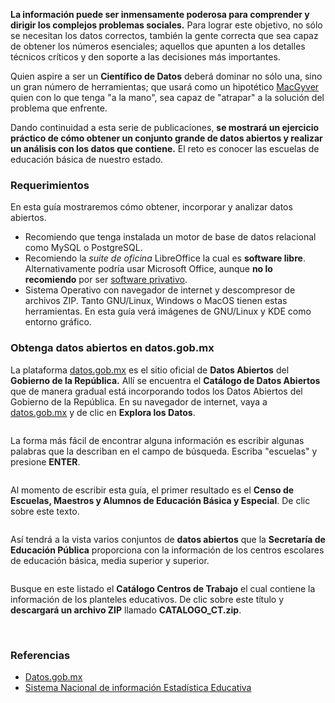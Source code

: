 
**La información puede ser inmensamente poderosa para comprender y dirigir los complejos problemas sociales.** Para lograr este objetivo, no sólo se necesitan los datos correctos, también la gente correcta que sea capaz de obtener los números esenciales; aquellos que apunten a los detalles técnicos críticos y den soporte a las decisiones más importantes.

Quien aspire a ser un **Científico de Datos** deberá dominar no sólo una, sino un gran número de herramientas; que usará como un hipotético [MacGyver](https://es.wikipedia.org/wiki/MacGyver) quien con lo que tenga "a la mano", sea capaz de "atrapar" a la solución del problema que enfrente.

Dando continuidad a esta serie de publicaciones, **se mostrará un ejercicio práctico de cómo obtener un conjunto grande de datos abiertos y realizar un análisis con los datos que contiene.** El reto es conocer las escuelas de educación básica de nuestro estado.

### Requerimientos

En esta guía mostraremos cómo obtener, incorporar y analizar datos abiertos.

* Recomiendo que tenga instalada un motor de base de datos relacional como MySQL o PostgreSQL.
* Recomiendo la _suite de oficina_ LibreOffice la cual es **software libre**. Alternativamente podría usar Microsoft Office, aunque **no lo recomiendo** por ser [software privativo](https://es.wikipedia.org/wiki/Software_propietario).
* Sistema Operativo con navegador de internet y descompresor de archivos ZIP. Tanto GNU/Linux, Windows o MacOS tienen estas herramientas. En esta guía verá imágenes de GNU/Linux y KDE como entorno gráfico.

### Obtenga datos abiertos en datos.gob.mx

La plataforma [datos.gob.mx](http://datos.gob.mx) es el sitio oficial de **Datos Abiertos** del **Gobierno de la República.** Allí se encuentra el **Catálogo de Datos Abiertos** que de manera gradual está incorporando todos los Datos Abiertos del Gobierno de la República. En su navegador de internet, vaya a [datos.gob.mx](http://datos.gob.mx) y de clic en **Explora los Datos**.

<img class="img-responsive" src="introduccion-a-la-ciencia-de-datos-parte-2/01-datos.gob.mx.png" alt="">

La forma más fácil de encontrar alguna información es escribir algunas palabras que la describan en el campo de búsqueda. Escriba "escuelas" y presione **ENTER**.

<img class="img-responsive" src="introduccion-a-la-ciencia-de-datos-parte-2/02-datos.gob.mx-buscar-escuelas.png" alt="">

Al momento de escribir esta guía, el primer resultado es el **Censo de Escuelas, Maestros y Alumnos de Educación Básica y Especial**. De clic sobre este texto.

<img class="img-responsive" src="introduccion-a-la-ciencia-de-datos-parte-2/03-datos.gob.mx-resultado-busqueda.png" alt="">

Así tendrá a la vista varios conjuntos de **datos abiertos** que la **Secretaría de Educación Pública** proporciona con la información de los centros escolares de educación básica, media superior y superior.

<img class="img-responsive" src="introduccion-a-la-ciencia-de-datos-parte-2/04-datos.gob.mx-censo-de-escuelas.png" alt="">

Busque en este listado el **Catálogo Centros de Trabajo** el cual contiene la información de los planteles educativos. De clic sobre este título y **descargará un archivo ZIP** llamado **CATALOGO_CT.zip**.

<img class="img-responsive" src="introduccion-a-la-ciencia-de-datos-parte-2/05-datos.gob.mx-descargar-catalogo-centros-de-trabajo.png" alt="">

<img class="img-responsive" src="introduccion-a-la-ciencia-de-datos-parte-2/06-desempacar-archivo-zip.png" alt="">

<img class="img-responsive" src="introduccion-a-la-ciencia-de-datos-parte-2/08-analizar-archivo-csv.png" alt="">

### Referencias

* [Datos.gob.mx](http://datos.gob.mx/)
* [Sistema Nacional de información Estadística Educativa](http://www.snie.sep.gob.mx/)

